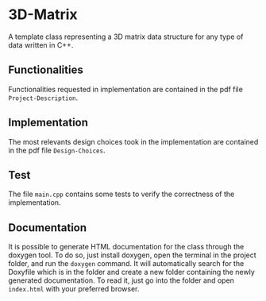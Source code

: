 # 3D-Matrix
A template class representing a 3D matrix data structure for any type of data written in C++. 

## Functionalities
Functionalities requested in implementation are contained in the pdf file <code>Project-Description</code>. 

## Implementation
The most relevants design choices took in the implementation are contained in the pdf file <code>Design-Choices</code>.

## Test
The file <code>main.cpp</code> contains some tests to verify the correctness of the implementation.

## Documentation
It is possible to generate HTML documentation for the class through the doxygen tool. To do so, just install doxygen, open the terminal in the project folder, and run the <code>doxygen</code> command. It will automatically search for the Doxyfile which is in the folder and create a new folder containing the newly generated documentation. To read it, just go into the folder and open <code>index.html</code> with your preferred browser.
